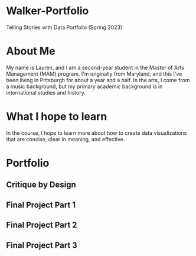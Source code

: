 # Walker-Portfolio
Telling Stories with Data Portfolio (Spring 2023)

# About Me
My name is Lauren, and I am a second-year student in the Master of Arts Management (MAM) program. I'm originally from Maryland, and this I've been living in Pittsburgh for about a year and a half. In the arts,  I come from a music background, but my primary academic background is in international studies and history. 

# What I hope to learn
In the course, I hope to learn more about how to create data visualizations that are concise, clear in meaning, and effective. 

# Portfolio
## Critique by Design
## Final Project Part 1
## Final Project Part 2
## Final Project Part 3
